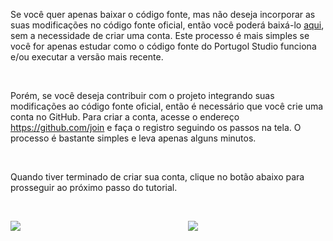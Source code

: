 Se você quer apenas baixar o código fonte, mas não deseja incorporar as suas modificações no código fonte oficial, então você poderá baixá-lo [aqui](https://github.com/UNIVALI-LITE/Portugol-Studio/archive/master.zip), sem a necessidade de criar uma conta. Este processo é mais simples se você for apenas estudar como o código fonte do Portugol Studio funciona e/ou executar a versão mais recente.

<br>

Porém, se você deseja contribuir com o projeto integrando suas modificações ao código fonte oficial, então é necessário que você crie uma conta no GitHub. Para criar a conta, acesse o endereço <https://github.com/join> e faça o registro seguindo os passos na tela. O processo é bastante simples e leva apenas alguns minutos.

<br>

Quando tiver terminado de criar sua conta, clique no botão abaixo para prosseguir ao próximo passo do tutorial.

<br>

<div style="width:300px">

<a href="https://github.com/UNIVALI-LITE/Portugol-Studio/wiki/Contribuindo-com-o-projeto"><img align="left" src="https://i.imgur.com/cCsIdh6.png"></a>

<a href="#"><img align="right" src="https://i.imgur.com/OG7k1pu.png"></a>
</div>